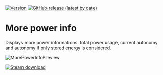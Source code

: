 [![Version](https://img.shields.io/badge/Rimworld-1.4-green.svg)](http://rimworldgame.com/)
[![GitHub release (latest by date)](https://img.shields.io/github/v/release/angelolocritani/Rimworld-MorePowerInfo)](https://github.com/angelolocritani/Rimworld-MorePowerInfo/releases/latest)

# More power info
Displays more power informations: total power usage, current autonomy and autonomy if only stored energy is considered.

![MorePowerInfoPreview](https://i.imgur.com/IuYpxvM.png)

[![Steam download](https://img.shields.io/steam/downloads/2906529763?logo=steam)](https://steamcommunity.com/sharedfiles/filedetails/?id=2906529763)
